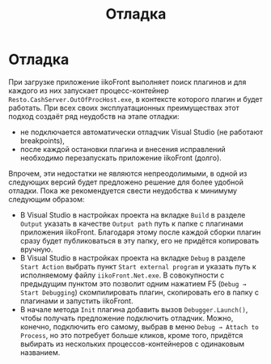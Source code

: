 ﻿---
title: Отладка
layout: basic
---

# Отладка #

При загрузке приложение iikoFront выполняет поиск плагинов и для каждого из них запускает процесс-контейнер `Resto.CashServer.OutOfProcHost.exe`, в контексте которого плагин и будет работать. При всех своих эксплуатационных преимуществах этот подход создаёт ряд неудобств на этапе отладки:

- не подключается автоматически отладчик Visual Studio (не работают breakpoints),
- после каждой остановки плагина и внесения исправлений необходимо перезапускать приложение iikoFront (долго).

Впрочем, эти недостатки не являются непреодолимыми, в одной из следующих версий будет предложено решение для более удобной отладки. Пока же рекомендуется свести неудобства к минимуму следующим образом:

- В Visual Studio в настройках проекта на вкладке `Build` в разделе `Output` указать в качестве `Output path` путь к папке с плагинами приложения iikoFront. Благодаря этому после каждой сборки плагин сразу будет публиковаться в эту папку, его не придётся копировать вручную.
- В Visual Studio в настройках проекта на вкладке `Debug` в разделе `Start Action` выбрать пункт `Start external program` и указать путь к исполняемому файлу `iikoFront.Net.exe`. В совокупности с предыдущим пунктом это позволит одним нажатием F5 (`Debug → Start Debugging`) скомпилировать плагин, скопировать его в папку с плагинами и запустить iikoFront.
- В начале метода `Init` плагина добавить вызов `Debugger.Launch()`, чтобы получать предложение подключить отладчик. Можно, конечно, подключить его самому, выбрав в меню `Debug → Attach to Process`, но это потребует больше кликов, кроме того, придётся выбирать из нескольких процессов-контейнеров с одинаковым названием.